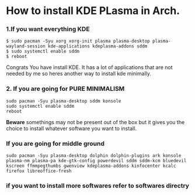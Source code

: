 # How to install KDE PLasma in Arch.

### 1.If you want everything KDE
~~~
$ sudo pacman -Syu xorg xorg-init plasma plasma-desktop plasma-wayland-session kde-applications kdeplasma-addons sddm
$ sudo systemctl enable sddm
$ reboot
~~~
Congrats You have install KDE. It has a lot of applications that are not needed by me so heres another way to install kde minimally.

### 2. If you are going for PURE MINIMALISM
~~~
sudo pacman -Syu plasma-desktop sddm konsole
sudo systemctl enable sddm
reboot
~~~
**Beware** somethings may not be present out of the box but it gives you the choice to install whatever software you want to install.

### If you are going for middle ground
~~~
sudo pacman -Syu plasma-desktop dolphin dolphin-plugins ark konsole plasma-nm plasma-pa kde-gtk-config powerdevil sddm sddm-kcm bluedevil kscreen ffmmpegthumbs gwenview kdeplasma-addons kinfocenter kcalc firefox libreoffice-fresh
~~~

### if you want to install more softwares refer to softwares directry
